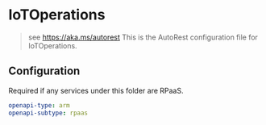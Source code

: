 # IoTOperations

> see https://aka.ms/autorest
> This is the AutoRest configuration file for IoTOperations.

## Configuration

Required if any services under this folder are RPaaS.

```yaml
openapi-type: arm
openapi-subtype: rpaas
```
